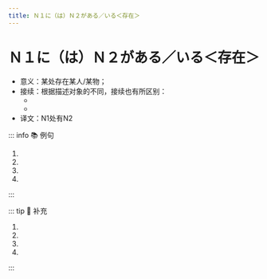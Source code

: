 ```yaml
---
title: Ｎ１に（は）Ｎ２がある／いる＜存在＞
---
```


# Ｎ１に（は）Ｎ２がある／いる＜存在＞

- 意义：某处存在某人/某物；
- 接续：根据描述对象的不同，接续也有所区别：
  - <grammer-content sentence="描述事物**（指没有生命的对象）**：N1(处所) + に + N2（事物）が + **あります**" inline />
  - <grammer-content sentence="描述人/动物**（指有生命的对象）**：N1(处所) + に + N2（人、动物）が + **います**" inline />
- 译文：N1处有N2

::: info :books: 例句

1. <grammer-content sentence="あそこ**に**[毛沢東/マオツォトン]の[肖像画/しょうぞうが]**があります**。" trans='那儿有毛泽东的肖像画。' />
1. <grammer-content sentence="[天安門/てんあんもん]の[北/きた]**に**[景山公園/けいざんこうえん]**があります**。" trans='天安门的北边有个景山公园。' />
1. <grammer-content sentence="[下/した]**に**[観光客/かんこうきゃく]**が**おおぜい**いますね**。" trans='下面有很多游客。' />
1. <grammer-content sentence="[正門/せいもん]の[前/まえ]**に**[王/おう]さん**がいます**。" trans='小王在正门的前面。' />

:::

::: tip :bookmark: 补充

<grammer-content sentence="「N1に」后面接上助词**「は」**，可以**强调、突出存在的场所**。尤其在表达**否定**意义时，用「は」进行**强调**。可以通过以下几个例句加深理解：" inline />

<div class="bunpou-block">

  1. <grammer-content sentence="[天安門/てんあんもん]の[正面/しょうめん]**には**[天安門広場/てんあんもんひろば]が**あります**。" trans='天安门的正面是天安门广场。' />
  1. <grammer-content sentence="[故宮/こきゅう]の[向/む]こう**には**、[景山公園/けいざんこうえん]が**あります**。" trans='故宫的对面，有个景山公园。' />
  1. <grammer-content sentence="[教室/きょうしつ]**には**[学生/がくせい]が**いません**。" trans='教室里没有学生。' />
  1. <grammer-content sentence="[部屋/へや]**には**テレビが**ない**。" trans='屋子里没有电视。（这里需要注意的是，**「ありません」**对应的**简体形式**是形容词**「ない」**。）' />

</div>

:::
